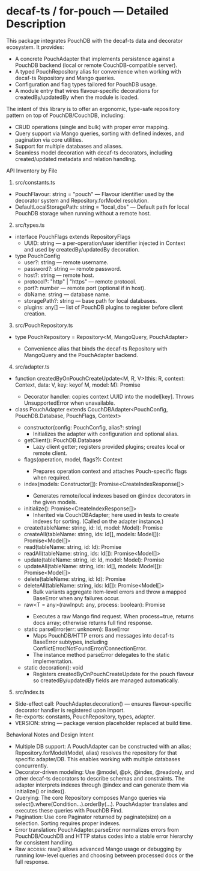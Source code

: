 # decaf-ts / for-pouch — Detailed Description

This package integrates PouchDB with the decaf-ts data and decorator ecosystem. It provides:
- A concrete PouchAdapter that implements persistence against a PouchDB backend (local or remote CouchDB-compatible server).
- A typed PouchRepository alias for convenience when working with decaf-ts Repository and Mango queries.
- Configuration and flag types tailored for PouchDB usage.
- A module entry that wires flavour-specific decorations for createdBy/updatedBy when the module is loaded.

The intent of this library is to offer an ergonomic, type-safe repository pattern on top of PouchDB/CouchDB, including:
- CRUD operations (single and bulk) with proper error mapping.
- Query support via Mango queries, sorting with defined indexes, and pagination via core utilities.
- Support for multiple databases and aliases.
- Seamless model decoration with decaf-ts decorators, including created/updated metadata and relation handling.


API Inventory by File

1) src/constants.ts
- PouchFlavour: string = "pouch" — Flavour identifier used by the decorator system and Repository.forModel resolution.
- DefaultLocalStoragePath: string = "local_dbs" — Default path for local PouchDB storage when running without a remote host.

2) src/types.ts
- interface PouchFlags extends RepositoryFlags
  - UUID: string — a per-operation/user identifier injected in Context and used by createdBy/updatedBy decoration.
- type PouchConfig
  - user?: string — remote username.
  - password?: string — remote password.
  - host?: string — remote host.
  - protocol?: "http" | "https" — remote protocol.
  - port?: number — remote port (optional if in host).
  - dbName: string — database name.
  - storagePath?: string — base path for local databases.
  - plugins: any[] — list of PouchDB plugins to register before client creation.

3) src/PouchRepository.ts
- type PouchRepository<M extends Model> = Repository<M, MangoQuery, PouchAdapter>
  - Convenience alias that binds the decaf-ts Repository with MangoQuery and the PouchAdapter backend.

4) src/adapter.ts
- function createdByOnPouchCreateUpdate<M, R, V>(this: R, context: Context<PouchFlags>, data: V, key: keyof M, model: M): Promise<void>
  - Decorator handler: copies context UUID into the model[key]. Throws UnsupportedError when unavailable.
- class PouchAdapter extends CouchDBAdapter<PouchConfig, PouchDB.Database, PouchFlags, Context<PouchFlags>>
  - constructor(config: PouchConfig, alias?: string)
    - Initializes the adapter with configuration and optional alias.
  - getClient(): PouchDB.Database
    - Lazy client getter; registers provided plugins; creates local or remote client.
  - flags(operation, model, flags?): Context<PouchFlags>
    - Prepares operation context and attaches Pouch-specific flags when required.
  - index(models: Constructor<Model>[]): Promise<CreateIndexResponse[]>
    - Generates remote/local indexes based on @index decorators in the given models.
  - initialize(): Promise<CreateIndexResponse[]>
    - Inherited via CouchDBAdapter; here used in tests to create indexes for sorting. (Called on the adapter instance.)
  - create(tableName: string, id: Id, model: Model): Promise<Model>
  - createAll(tableName: string, ids: Id[], models: Model[]): Promise<Model[]>
  - read(tableName: string, id: Id): Promise<Model>
  - readAll(tableName: string, ids: Id[]): Promise<Model[]>
  - update(tableName: string, id: Id, model: Model): Promise<Model>
  - updateAll(tableName: string, ids: Id[], models: Model[]): Promise<Model[]>
  - delete(tableName: string, id: Id): Promise<Model>
  - deleteAll(tableName: string, ids: Id[]): Promise<Model[]>
    - Bulk variants aggregate item-level errors and throw a mapped BaseError when any failures occur.
  - raw<T = any>(rawInput: any, process: boolean): Promise<T>
    - Executes a raw Mango find request. When process=true, returns docs array; otherwise returns full find response.
  - static parseError(err: unknown): BaseError
    - Maps PouchDB/HTTP errors and messages into decaf-ts BaseError subtypes, including ConflictError/NotFoundError/ConnectionError.
    - The instance method parseError delegates to the static implementation.
  - static decoration(): void
    - Registers createdByOnPouchCreateUpdate for the pouch flavour so createdBy/updatedBy fields are managed automatically.

5) src/index.ts
- Side-effect call: PouchAdapter.decoration() — ensures flavour-specific decorator handler is registered upon import.
- Re-exports: constants, PouchRepository, types, adapter.
- VERSION: string — package version placeholder replaced at build time.


Behavioral Notes and Design Intent

- Multiple DB support: A PouchAdapter can be constructed with an alias; Repository.forModel(Model, alias) resolves the repository for that specific adapter/DB. This enables working with multiple databases concurrently.
- Decorator-driven modeling: Use @model, @pk, @index, @readonly, and other decaf-ts decorators to describe schemas and constraints. The adapter interprets indexes through @index and can generate them via initialize() or index().
- Querying: The core Repository composes Mango queries via select().where(Condition...).orderBy(...). PouchAdapter translates and executes these queries with PouchDB Find.
- Pagination: Use core Paginator returned by paginate(size) on a selection. Sorting requires proper indexes.
- Error translation: PouchAdapter.parseError normalizes errors from PouchDB/CouchDB and HTTP status codes into a stable error hierarchy for consistent handling.
- Raw access: raw() allows advanced Mango usage or debugging by running low-level queries and choosing between processed docs or the full response.
